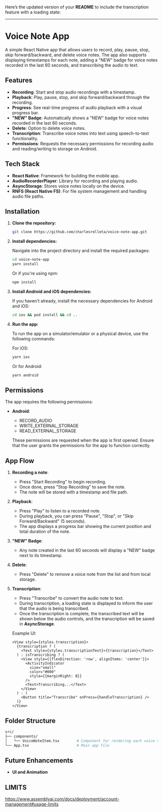 Here’s the updated version of your **README** to include the transcription feature with a loading state:

---

# Voice Note App

A simple React Native app that allows users to record, play, pause, stop, skip forward/backward, and delete voice notes. The app also supports displaying timestamps for each note, adding a "NEW" badge for voice notes recorded in the last 60 seconds, and transcribing the audio to text.

## Features

- **Recording**: Start and stop audio recordings with a timestamp.
- **Playback**: Play, pause, stop, and skip forward/backward through the recording.
- **Progress**: See real-time progress of audio playback with a visual progress bar.
- **"NEW" Badge**: Automatically shows a "NEW" badge for voice notes recorded in the last 60 seconds.
- **Delete**: Option to delete voice notes.
- **Transcription**: Transcribe voice notes into text using speech-to-text functionality.
- **Permissions**: Requests the necessary permissions for recording audio and reading/writing to storage on Android.

## Tech Stack

- **React Native**: Framework for building the mobile app.
- **AudioRecorderPlayer**: Library for recording and playing audio.
- **AsyncStorage**: Stores voice notes locally on the device.
- **RNFS (React Native FS)**: For file system management and handling audio file paths.

## Installation

1. **Clone the repository:**

   ```bash
   git clone https://github.com/charlesrelleta/voice-note-app.git
   ```

2. **Install dependencies:**

   Navigate into the project directory and install the required packages:

   ```bash
   cd voice-note-app
   yarn install
   ```

   Or if you're using npm:

   ```bash
   npm install
   ```

3. **Install Android and iOS dependencies:**

   If you haven't already, install the necessary dependencies for Android and iOS:

   ```bash
   cd ios && pod install && cd ..
   ```

4. **Run the app:**

   To run the app on a simulator/emulator or a physical device, use the following commands:

   For iOS:

   ```bash
   yarn ios
   ```

   Or for Android:

   ```bash
   yarn android
   ```

## Permissions

The app requires the following permissions:

- **Android**:

  - RECORD_AUDIO
  - WRITE_EXTERNAL_STORAGE
  - READ_EXTERNAL_STORAGE

  These permissions are requested when the app is first opened. Ensure that the user grants the permissions for the app to function correctly.

## App Flow

1. **Recording a note**:

   - Press "Start Recording" to begin recording.
   - Once done, press "Stop Recording" to save the note.
   - The note will be stored with a timestamp and file path.

2. **Playback**:

   - Press "Play" to listen to a recorded note.
   - During playback, you can press "Pause", "Stop", or "Skip Forward/Backward" (5 seconds).
   - The app displays a progress bar showing the current position and total duration of the note.

3. **"NEW" Badge**:

   - Any note created in the last 60 seconds will display a "NEW" badge next to its timestamp.

4. **Delete**:

   - Press "Delete" to remove a voice note from the list and from local storage.

5. **Transcription**:

   - Press "Transcribe" to convert the audio note to text.
   - During transcription, a loading state is displayed to inform the user that the audio is being transcribed.
   - Once the transcription is complete, the transcribed text will be shown below the audio controls, and the transcription will be saved in **AsyncStorage**.

   Example UI:

   ```tsx
   <View style={styles.transcription}>
     {transcription ? (
       <Text style={styles.transcriptionText}>{transcription}</Text>
     ) : isTranscribing ? (
       <View style={{flexDirection: 'row', alignItems: 'center'}}>
         <ActivityIndicator
           size="small"
           color="#000"
           style={{marginRight: 8}}
         />
         <Text>Transcribing...</Text>
       </View>
     ) : (
       <Button title="Transcribe" onPress={handleTranscription} />
     )}
   </View>
   ```

## Folder Structure

```bash
src/
├── components/
│   └── VoiceNoteItem.tsx        # Component for rendering each voice note
└── App.tsx                      # Main app file
```

## Future Enhancements

- **UI and Animation**

## LIMITS

https://www.assemblyai.com/docs/deployment/account-management#usage-limits
